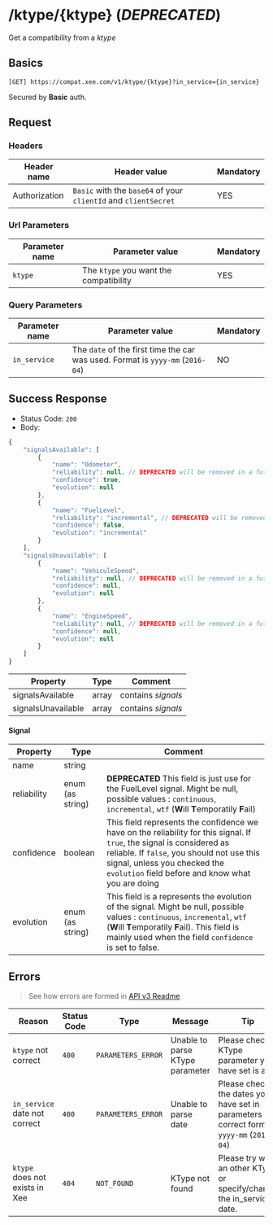 # /ktype/{ktype} (*DEPRECATED*)

Get a compatibility from a *ktype*

## Basics

`[GET] https://compat.xee.com/v1/ktype/{ktype}?in_service={in_service}`

Secured by **Basic** auth.

## Request

### Headers

|Header name|Header value|Mandatory|
|---|---|---|
|Authorization|`Basic` with the `base64` of your `clientId` and  `clientSecret `|YES|

### Url Parameters

|Parameter name|Parameter value|Mandatory|
|---|---|---|
|`ktype `|The `ktype` you want the compatibility|YES|

### Query Parameters

|Parameter name|Parameter value|Mandatory|
|---|---|---|
|`in_service`|The `date` of the first time the car was used. Format is `yyyy-mm` (`2016-04`)|NO|

## Success Response

- Status Code: `200`
- Body:

```javascript
{
    "signalsAvailable": [
    	{
            "name": "Odometer",
            "reliability": null, // DEPRECATED will be removed in a futur version
            "confidence": true,
            "evolution": null
        },
        {
            "name": "FuelLevel",
            "reliability": "incremental", // DEPRECATED will be removed in a futur version
            "confidence": false,
            "evolution": "incremental"
    	}
    ],
    "signalsUnavailable": [
    	{
            "name": "VehiculeSpeed",
            "reliability": null, // DEPRECATED will be removed in a futur version
            "confidence": null,
            "evolution": null
        },
        {
            "name": "EngineSpeed",
            "reliability": null, // DEPRECATED will be removed in a futur version
            "confidence": null,
            "evolution": null
    	}
    ]
}
```

|Property|Type|Comment|
|---|---|---|
|signalsAvailable|array|contains *signals*|
|signalsUnavailable|array|contains *signals*|

#### Signal

|Property|Type|Comment|
|---|---|---|
|name|string||
|reliability|enum (as string)|**DEPRECATED** This field is just use for the FuelLevel signal. Might be null, possible values : `continuous`, `incremental`, `wtf` (**W**ill **T**emporatily **F**ail)|
|confidence|boolean|This field represents the confidence we have on the reliability for this signal. If `true`, the signal is considered as reliable. If `false`, you should not use this signal, unless you checked the `evolution` field before and know what you are doing|
|evolution|enum (as string)|This field is a represents the evolution of the signal. Might be null, possible values : `continuous`, `incremental`, `wtf` (**W**ill **T**emporatily **F**ail). This field is mainly used when the field `confidence` is set to false.|

## Errors

> See how errors are formed in [API v3 Readme](https://github.com/xee-lab/xee-api-docs/tree/master/api/api/v3#errors)

|Reason|Status Code|Type|Message|Tip|
|---|---|---|---|---|
|`ktype` not correct|`400`|`PARAMETERS_ERROR`|Unable to parse KType parameter|Please check if KType parameter you have set is a int|
|`in_service` date not correct|`400`|`PARAMETERS_ERROR`|Unable to parse date|Please check the dates you have set in parameters are correct format `yyyy-mm` (`2016-04`)|
|`ktype` does not exists in Xee|`404`|`NOT_FOUND`|KType not found|Please try with an other KType or specify/change the in_service date.|
